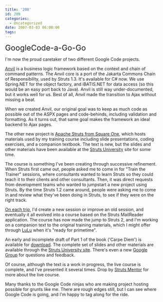```yaml
---
title: '208'
id: 208
categories:
  - Uncategorized
date: 2007-03-03 06:00:00
tags:
---
```


<span style="font-size:180%;">GoogleCode-a-Go-Go</span>

I'm now the proud caretaker of two different Google Code projects.

[Anvil](http://code.google.com/p/anvil/) is a business logic framework based on the context and chain of command patterns. The Anvil core is a port of the Jakarta Commons Chain of Responsibility, used by Struts 1.3\. It's available for C# now. We use Spring.NET for the object factory, and iBATIS.NET for data access (so this would be an easy port back to Java). Anvil is still way under-documented, but it works well for us. Best of all, Anvil made the transition to Ajax without missing a beat. 

When we created Anvil, our original goal was to keep as much code as possible out of the ASPX pages and code-behinds, including validation and formatting. As it turns out, that same goal makes the framework an ideal backend to Ajax pages. 

The other new project is [Apache Struts from Square One](http://code.google.com/p/sq1-struts2/), which hosts materials used by my training course including slide presentations, coding exercises, and a companion textbook. The text is new, but the slides and other materials have been available at the [Struts University](http://www.strutsuniversity.org/) site for some time.

The course is something I've been creating through successive refinement. When Struts first came out, people asked me to come in for "Train the Trainer" sessions, where consultants wanted to learn Struts so they could teach it to their clients and other consultants. Then, it was direct requests from development teams who wanted to jumpstart a new project using Struts. By the time Struts 1.2 came around, people were asking me to come in and review what they've been doing in Struts, to see if they were on the right track. 

[On each trip](http://husted.com/ted/vita.html), I'd create a new session or improve an old session, and eventually it all evolved into a course based on the Struts MailReader application. The course has now made the jump to Struts 2, and I'm working on a companion text to the original training materials, which I might offer through [LuLu](http://lulu.com/) when it's "ready for primetime".

An early and incomplete draft of Part 1 of the book ('Carpe Diem') is available for [download](http://sourceforge.net/project/showfiles.php?group_id=49385&amp;package_id=223769&amp;release_id=490486). The complete set of slides and other materials are available through the [Struts University site](http://www.strutsuniversity.org/). There's even a new [Google Group](http://groups.google.com/group/sq1-struts2) for questions and feedback.

Of course, although the text is a work in progress, the live course is complete, and I've presented it several times. Drop by [Struts Mentor](http://www.strutsmentor.com/) for more about the live course.

Many thanks to the Google Code ninjas who are making project hosting possible for grunts like me. There are rough edges still, but I can see where Google Code is going, and I'm happy to tag along for the ride. 